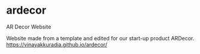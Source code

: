 # ardecor
AR Decor Website

Website made from a template and edited for our start-up product ARDecor.
https://vinayakkuradia.github.io/ardecor/
